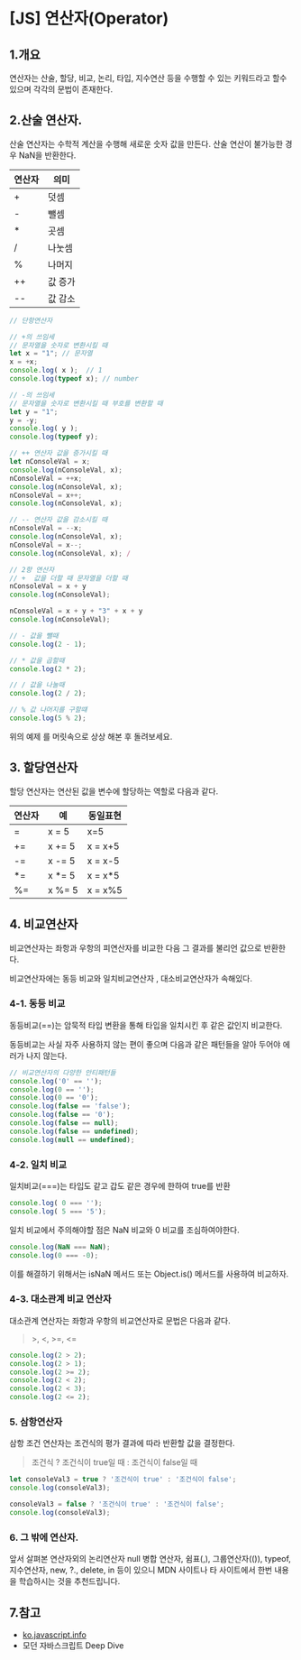 # [JS] 연산자(Operator)


## 1.개요
연산자는 산술, 할당, 비교, 논리, 타입, 지수연산 등을 수행할 수 있는 키워드라고 할수 있으며 각각의 문법이 존재한다. 

## 2.산술 연산자.
산술 연산자는 수학적 계산을 수행해 새로운 숫자 값을 만든다. 산술 연산이 불가능한 경우 NaN을 반환한다.

|연산자|의미|
|------|---|
|+|덧셈|
|-|뺄셈|
|*|곳셈|
|/|나눗셈|
|%|나머지|
|++|값 증가|
|--|값 감소|


```js
// 단항연산자 

// +의 쓰임세 
// 문자열을 숫자로 변환시킬 때
let x = "1"; // 문자열
x = +x;
console.log( x );  // 1
console.log(typeof x); // number

// -의 쓰임세 
// 문자열을 숫자로 변환시킬 때 부호를 변환할 때
let y = "1"; 
y = -y;
console.log( y ); 
console.log(typeof y); 

// ++ 연산자 값을 증가시킬 때
let nConsoleVal = x;
console.log(nConsoleVal, x);
nConsoleVal = ++x;
console.log(nConsoleVal, x);
nConsoleVal = x++;
console.log(nConsoleVal, x); 

// -- 연산자 값을 감소시킬 때
nConsoleVal = --x;
console.log(nConsoleVal, x);
nConsoleVal = x--;
console.log(nConsoleVal, x); /

// 2항 연산자
// +  값을 더할 때 문자열을 더할 때
nConsoleVal = x + y
console.log(nConsoleVal);

nConsoleVal = x + y + "3" + x + y
console.log(nConsoleVal); 

// - 값을 뺄때
console.log(2 - 1);

// * 값을 곱할때
console.log(2 * 2);

// / 값을 나눌때
console.log(2 / 2);

// % 값 나머지를 구할떄
console.log(5 % 2); 
```

위의 예제 를 머릿속으로 상상 해본 후 돌려보세요.

## 3. 할당연산자
할당 연산자는 연산된 값을 변수에 할당하는 역할로 다음과 같다.

|연산자|예|동일표현|
|------|---|------|
|=| x = 5|x=5|
|+=|x += 5| x = x+5| 
|-=|x -= 5| x = x-5|
|\*=| x \*= 5| x = x*5|
|%=|x %= 5| x = x%5|

## 4. 비교연산자
비교연산자는 좌항과 우항의 피연산자를 비교한 다음 그 결과를 불리언 값으로 반환한다. 

비교연산자에는 동등 비교와 일치비교연산자 , 대소비교연산자가 속해있다.

### 4-1. 동등 비교 
동등비교(==)는 암묵적 타입 변환을 통해 타입을 일치시킨 후 같은 값인지 비교한다.

동등비교는 사실 자주 사용하지 않는 편이 좋으며 다음과 같은 패턴들을 알아 두어야 에러가 나지 않는다.

```js
// 비교연산자의 다양한 안티패턴들
console.log('0' == ''); 
console.log(0 == ''); 
console.log(0 == '0');
console.log(false == 'false');
console.log(false == '0'); 
console.log(false == null); 
console.log(false == undefined);
console.log(null == undefined);
```

### 4-2. 일치 비교
일치비교(===)는 타입도 같고 갑도 같은 경우에 한하여 true를 반환
```js
console.log( 0 === '');
console.log( 5 === '5');
```

일치 비교에서 주의해야할 점은 NaN 비교와 0 비교를 조심하여야한다. 
```js
console.log(NaN === NaN);
console.log(0 === -0);
```

이를 해결하기 위해서는 isNaN 메서드 또는 Object.is() 메서드를 사용하여 비교하자.

### 4-3. 대소관계 비교 연산자
대소관계 연산자는 좌항과 우항의 비교연산자로 문법은 다음과 같다.
> \>, \<, \>=, \<= 

```js
console.log(2 > 2);
console.log(2 > 1);
console.log(2 >= 2);
console.log(2 < 2);
console.log(2 < 3); 
console.log(2 <= 2);
```

### 5. 삼항연산자
삼항 조건 연산자는 조건식의 평가 결과에 따라 반환할 값을 결정한다. 

> 조건식 ? 조건식이 true일 때  : 조건식이 false일 때 

```js
let consoleVal3 = true ? '조건식이 true' : '조건식이 false';
console.log(consoleVal3); 

consoleVal3 = false ? '조건식이 true' : '조건식이 false';
console.log(consoleVal3);
```

### 6. 그 밖에 연산자.
앞서 살펴본 연산자외의 논리연산자 null 병합 연산자, 쉼표(,), 그룹연산자(()), typeof, 지수연산자, new, ?., delete, in 등이 있으니 MDN 사이트나 타 사이트에서 한번 내용을 학습하시는 것을 추천드립니다.

## 7.참고
- [ko.javascript.info](https://ko.javascript.info/nullish-coalescing-operator)
- 모던 자바스크립트 Deep Dive